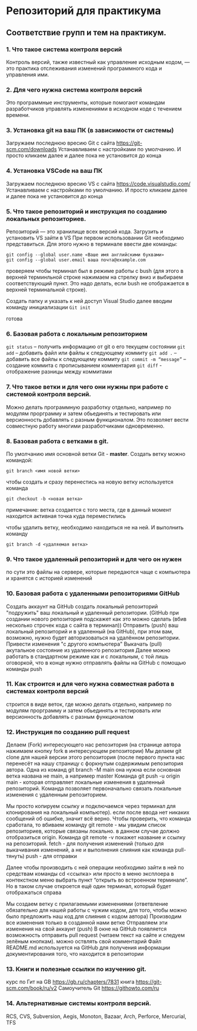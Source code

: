 # Репозиторий для практикума
## Соответствие групп и тем на практикум.

### 1. Что такое система контроля версий
Контроль версий, также известный как управление исходным кодом, — это практика отслеживания изменений программного кода и управления ими.

### 2. Для чего нужна система контроля версий
Это программные инструменты, которые помогают командам разработчиков управлять изменениями в исходном коде с течением времени.

### 3. Установка git на ваш ПК (в зависимости от системы)
Загружаем последнюю вресию Git  с сайта https://git-scm.com/downloads
Устанавливаем с  настройками по умолчанию. И просто кликаем далее и далее пока не установится до конца

### 4. Установка VSCode на ваш ПК
Загружаем последнюю вресию VS с сайта https://code.visualstudio.com/ Устанавливаем с  настройками по умолчанию. И просто кликаем далее и далее пока не установится до конца

### 5. Что такое репозиторий и инструкция по созданию локальных репозиториев.
Репозиторий — это хранилище всех версий кода.
Загрузить и установить VS
зайти в VS
При первом использовании Git необходимо представиться. Для этого нужно в терминале ввести две команды:
```
git config --global user.name «Ваше имя английскими буквами»
git config --global user.email ваша почта@example.com
```
проверяем чтобы терминал был в режиме работы с bush (для этого в верхней терминльной строке нажимаем на стрелку вниз и выбираем соответствующий пункт. Это надо делать, если bush не отображается в верхней терминальной строке).

Создать папку и указать к ней доступ Visual Studio
далее вводим команду инициализации `Git init`

готова

### 6. Базовая работа с локальным репозиторием
`git status` – получить информацию от git о его текущем состоянии
`git add` – добавить файл или файлы к следующему коммиту
`git add .` – добавить все файлы к следующему коммиту
`git commit -m “message”` – создание коммита с прописыванием комментария
`git diff` - отображение разницы между коммитами

### 7. Что такое ветки и для чего они нужны при работе с системой контроля версий.
Можно делать программную разработку отдельно, например по модулям прорграмму и затем обьединять и тестировать или версионность добавлять с разным функционалом. Это позволяет вести совместную работу многими разработчиками одновременно.

### 8. Базовая работа с ветками в git.
По умолчанию имя основной ветки Git - **master**.
Создать ветку можно командой: 
```
git branch <имя новой ветки>
```
чтобы создать и сразу перенестись на новую ветку используется команда
```
git checkout -b <новая ветка>
```
примечание: ветка создается с того места, где в данный момент находится активная точка куда переместились

чтобы удалить ветку, необходимо находиться не на ней. И выполнить команду 
```
git branch -d <удаляемая ветка>
```

### 9. Что такое удаленный репозиторий и для чего он нужен
по сути это файлы на сервере, которые передаются чаще с компьютера и хранятся с историей изменений 

### 10. Базовая работа с удаленными репозиториями GitHub
Создать аккаунт на GitHub
создать локальный репозиторий
"подружить" ваш локальный и удаленный репозитории. (GitHub при создании нового репозитория подскажет как это можно сделать (вбив несколько строчек кода с сайта в терминал))
Отправить (push) ваш локальный репозиторий и в удаленный (на GitHub), при этом вам, возможно, нужно будет авторизоваться на удалённом репозитории.
Привести изменения "с другого компьютера"
Выкачать (pull) акутальное состояние из удаленного репозитория
Далее можно работать в стандартном режиме как и с локальным, с той лишь оговоркой, что в конце нужно отправлять файлы на GitHub с помощью команды push


### 11. Как строится и для чего нужна совместная работа в системах контроля версий
строится в виде веток, где можно делать отдельно, например по модулям прорграмму и затем обьединять и тестировать или версионность добавлять с разным функционалом


### 12. Инструкция по созданию pull request
Делаем (Fork) интересующего нас репозитория (на странице автора нажимаем кнопку fork в интересующем репозитории)
Мы делаем git clone для нашей версии этого репозитория (после первого пункта нас перенесёт на нашу страницу с форкнутым содержимым репозитория автора. Одна из команд git branch -M main она нужна если основная ветка названа не main, а например master
Команда git push -u origin main - которая отправляет локальные изменения в удаленный репозиторий. Команда позволяет первоначально связать локальные изменения с удаленным репозиторием.

Мы просто копируем ссылку и подключаемся через терминал для клонирования на локальный компьютер). если после ввода нет никаких сообщений об ошибке, значит всё верно. Чтобы проверить, что команда сработала, то вбиваем команду git remote - мы увидим список репозиториев, которые связаны локально. в данном случае должно отобразиться origin. Команда git remote -v покажет название и ссылку на репозиторий. fetch - для получения изменений (только для выкачивания изменений, а не и выполнения слияния как команда pull- тянуть) push - для отправки

Далее чтобы производить с ней операции необходимо зайти в ней по средствам команды cd <ссылка> или просто в меню эксплоера в контекстном меню выбрать пункт “открыть во встроенном терминале”. Но в таком случае откроется ещё один терминал, который будет отображаться справа

Мы создаем ветку с прилагаемыми изменениями (ответвление обязательно для нашей работы с чужим кодом, для того, чтобы можно было предложить наш код для слияния с кодом автора)
Производим все изменения только в созданной нами ветке
Отправляем эти изменения на свой аккаунт (push)
В окне на GitHub появляется возможность отправить pull request (читаем текст на сайте и следуем зелёным кнопкам). можно оствлять свой комментарий
Файл README.md используется на GitHub для получения информации документирования того, что находится в репозитории

### 13. Книги и полезные ссылки по изучению git.
курс по Гит на GB https://gb.ru/chapters/7831
книга https://git-scm.com/book/ru/v2
Самоучитель Git https://githowto.com/ru

### 14. Альтернативные системы контроля версий.
RCS, CVS, Subversion, Aegis, Monoton, Bazaar, Arch, Perforce, Mercurial, TFS